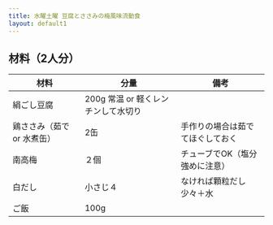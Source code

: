```yaml
---
title: 水曜土曜 豆腐とささみの梅風味流動食
layout: default1
---
```

## 材料（2人分）

| 材料 | 分量 | 備考 |
| --- | --- | ---- |
| 絹ごし豆腐 | 200g 常温 or 軽くレンチンして水切り |
| 鶏ささみ（茹で or 水煮缶） | 2缶 | 手作りの場合は茹でてほぐしておく |
| 南高梅 | ２個 | チューブでOK（塩分強めに注意）  |
| 白だし | 小さじ４ | なければ顆粒だし少々＋水 |
| ご飯 | 100g | |
